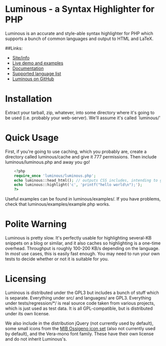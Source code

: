 Luminous - a Syntax Highlighter for PHP
=======================================

Luminous is an accurate and style-able syntax highlighter for PHP which supports 
a bunch of common languages and output to HTML and LaTeX.

##Links:

+ [Site/info](http://luminous.asgaard.co.uk/)
+ [Live demo and examples](http://luminous.asgaard.co.uk/index.php/demo)
+ [Documentation](http://luminous.asgaard.co.uk/index.php/docs/show/index)
+ [Supported language list](http://luminous.asgaard.co.uk/assets/luminous/supported.php)
+ [Luminous on GitHub](https://github.com/markwatkinson/luminous)

Installation
============
Extract your tarball, zip, whatever, into some directory where it's going to be
used (i.e. probably your web-server).  We'll assume it's called `luminous/'

Quick Usage 
===========

First, if you're going to use caching, which you probably are, create a 
directory called luminous/cache and give it 777 permissions. Then include 
luminous/luminous.php and away you go!

```php
    <?php
    require_once 'luminous/luminous.php';
    echo luminous::head_html(); // outputs CSS includes, intending to go in <head>
    echo luminous::highlight('c', 'printf("hello world\n");');
    ?>
```

Useful examples can be found in luminous/examples/. If you have problems,
check that luminous/examples/example.php works.

Polite Warning
================

Luminous is pretty slow. It's perfectly usable for highlighting several-KB
snippets on a blog or similar, and it also caches so highlighting is a
one-time overhead. Throughput is roughly 100-200 KB/s depending on the
language. In *most* use cases, this is easily fast enough. You may need to run
your own tests to decide whether or not it is suitable for you.




Licensing
=========

Luminous is distributed under the GPL3 but includes a bunch of stuff which is
separate.
Everything under src/ and languages/ are GPL3.
Everything under tests/regression/*/ is real source code taken from various
projects, which is just used as test data. It is all GPL-compatible, but is
distributed under its own license.

We also include in the distribution jQuery (not currently used by default),
some small icons from the [MIB Ossigeno icon set](http://kde-look.org/content/show.php/MIB+Ossigeno?content=126122) (also not currently
used by default), and the Vera-mono font family. These have their own license
and do not inherit Luminous's.